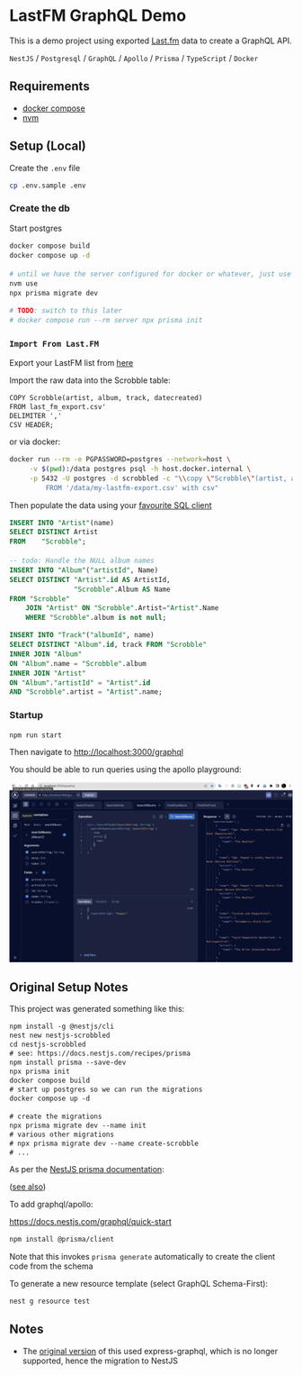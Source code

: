 # LastFM GraphQL Demo

This is a demo project using exported [Last.fm](https://last.fm) data to create a GraphQL API.

`NestJS` / `Postgresql` / `GraphQL` / `Apollo` / `Prisma` / `TypeScript` / `Docker`

## Requirements

- [docker compose](https://docs.docker.com/compose/install/)
- [nvm](https://github.com/nvm-sh/nvm)

## Setup (Local)

Create the `.env` file 

```sh
cp .env.sample .env
```

### Create the db

Start postgres

```sh
docker compose build
docker compose up -d

# until we have the server configured for docker or whatever, just use local npx
nvm use
npx prisma migrate dev
```

```sh
# TODO: switch to this later
# docker compose run --rm server npx prisma init
```

### `Import From Last.FM`

Export your LastFM list from [here](https://benjaminbenben.com/lastfm-to-csv/)

Import the raw data into the Scrobble table:

```
COPY Scrobble(artist, album, track, datecreated)
FROM last_fm_export.csv'
DELIMITER ','
CSV HEADER;
```
or via docker:

```sh
docker run --rm -e PGPASSWORD=postgres --network=host \
     -v $(pwd):/data postgres psql -h host.docker.internal \
     -p 5432 -U postgres -d scrobbled -c "\\copy \"Scrobble\"(artist, album, track, datecreated) \
         FROM '/data/my-lastfm-export.csv' with csv"
```

Then populate the data using your [favourite SQL client](https://dbeaver.io/)

```sql
INSERT INTO "Artist"(name)
SELECT DISTINCT Artist
FROM    "Scrobble";

-- todo: Handle the NULL album names
INSERT INTO "Album"("artistId", Name)
SELECT DISTINCT "Artist".id AS ArtistId,
                "Scrobble".Album AS Name
FROM "Scrobble"
    JOIN "Artist" ON "Scrobble".Artist="Artist".Name
    WHERE "Scrobble".album is not null;
```

```sql
INSERT INTO "Track"("albumId", name)
SELECT DISTINCT "Album".id, track FROM "Scrobble"
INNER JOIN "Album"
ON "Album".name = "Scrobble".album
INNER JOIN "Artist"
ON "Album"."artistId" = "Artist".id
AND "Scrobble".artist = "Artist".name;
```

### Startup

```
npm run start 
```

Then navigate to [http://localhost:3000/graphql](http://localhost:3000/graphql)

You should be able to run queries using the apollo playground:

![Apollo Playground](apollo-screen.png)

## Original Setup Notes

This project was generated something like this:

```
npm install -g @nestjs/cli
nest new nestjs-scrobbled
cd nestjs-scrobbled
# see: https://docs.nestjs.com/recipes/prisma
npm install prisma --save-dev
npx prisma init
docker compose build
# start up postgres so we can run the migrations
docker compose up -d

# create the migrations
npx prisma migrate dev --name init
# various other migrations
# npx prisma migrate dev --name create-scrobble
# ...
```

As per the [NestJS prisma documentation](https://docs.nestjs.com/recipes/prisma#install-and-generate-prisma-client):

([see also](https://www.tomray.dev/nestjs-prisma))

To add graphql/apollo:

https://docs.nestjs.com/graphql/quick-start

```sh
npm install @prisma/client
```

Note that this invokes `prisma generate` automatically to create the client code from the schema

To generate a new resource template (select GraphQL Schema-First):

```sh
nest g resource test
```

## Notes

- The [original version](https://github.com/mikebridge/express-graphql-demo) of this used express-graphql, which is no longer supported, hence the migration to NestJS
